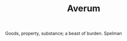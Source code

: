 ---
title: Averum
permalink: "/definitions/averum.html"
body: Goods, property, substance; a beast of burden. Spelman
published_at: '2018-07-07'
layout: post
---